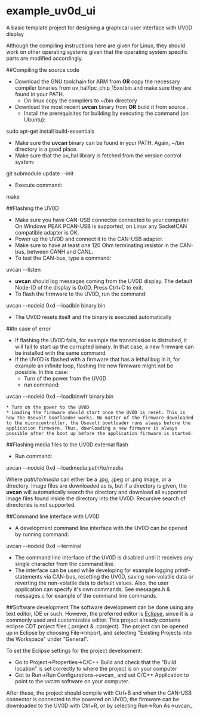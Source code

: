 # example_uv0d_ui
A basic template project for designing a graphical user interface with UV0D display


Although the compiling instructions here are given for Linux, they should work on other operating systems given that the operating system specific parts are modified accordingly.

##Compiling the source code
* Download the GNU toolchain for ARM from [](https://developer.arm.com/tools-and-software/open-source-software/developer-tools/gnu-toolchain/gnu-rm/downloads) **OR** copy the necessary compiler binaries from uv_hal/lpc_chip_15xx/bin and make sure they are found in your PATH.
	* On linux copy the compilers to ~/bin directory
* Download the most recent **uvcan** binary from [](https://usevolt.fi/images/uvcan/) **OR** build it from source [](https://github.com/usevolt/uv03_can). 
	* Install the prerequisites for building by executing the command (on Ubuntu): 

sudo apt-get install build-essentials

* Make sure the **uvcan** binary can be found in your PATH. Again, ~/bin directory is a good place.
* Make sure that the uv_hal library is fetched from the version control system:

git submodule update --init

* Execute command: 

make

##Flashing the UV0D
* Make sure you have CAN-USB connector connected to your computer. On Windows PEAK PCAN-USB is supported, on Linux any SocketCAN compatible adapter is OK.
* Power up the UV0D and connect it to the CAN-USB adapter.
* Make sure to have at least one 120 Ohm terminating resistor in the CAN-bus, between CANH and CANL.
* To test the CAN-bus, type a command: 

uvcan --listen

* **uvcan** should log messages coming from the UV0D display. The default Node-ID of the display is 0x0D. Press Ctrl+C to exit.
* To flash the firmware to the UV0D, run the command: 

uvcan --nodeid 0xd --loadbin binary.bin

* The UV0D resets itself and the binary is executed automatically

##In case of error
* If flashing the UV0D fails, for example the transmission is distrubed, it will fail to start up the corrupted binary. In that case, a new firmware can be installed with the same command.
* If the UV0D is flashed with a firmware that has a lethal bug in it, for example an infinite loop, flashing the new firmware might not be possible. In this case:
	* Turn of the power from the UV0D
	* run command:

uvcan --nodeid 0xd --loadbinwfr binary.bin

	* Turn on the power to the UV0D
	* Loading the firmware should start once the UV0D is reset. This is how the Usevolt bootloader works. No matter of the firmware downloaded to the microcontroller, the Usevolt bootloader runs always before the application firmware. Thus, downloading a new firmware is always possible after the boot up before the application firmware is started. 

##Flashing media files to the UV0D external flash
* Run command:

uvcan --nodeid 0xd --loadmedia path/to/media

Where *path/to/media* can either be a .jpg, .jpeg or .png image, or a directory. Image files are downloaded as is, but if a directory is given, the **uvcan** will automatically search the directory and download all supported image files found inside the directory into the UV0D. Recursive search of directories is not supported.

##Command line interface with UV0D
* A development command line interface with the UV0D can be opened by running command:

uvcan --nodeid 0xd --terminal

* The command line interface of the UV0D is disabled until it receives any single character from the command line. 
* The interface can be used while developing for example logging printf-statements via CAN-bus, resetting the UV0D, saving non-volatile data or reverting the non-volatile data to default values. Also, the user application can specify it's own commands. See messages.h & messages.c for example of the command line commands.

##Software development
The software development can be done using any text editor, IDE or such. However, the preferred editor is [Eclipse](https://www.eclipse.org/cdt/), since it is a commonly used and customizable editor. This project already contains eclipse CDT project files (.project & .cproject). The project can be opened up in Eclipse by choosing File->Import, and selecting "Existing Projects into the Workspace" under "General". 

To set the Eclipse settings for the project development:
* Go to Project->Properties->C/C++ Build and check that the "Build location" is set correctly to where the project is on your computer
* Got to Run->Run Configurations->uvcan_ and set C/C++ Application to point to the *uvcan* software on your computer.

After these, the project should compile with Ctrl+B and when the CAN-USB connector is connected to the powered on UV0D, the firmware can be downloaded to the UV0D with Ctrl+R, or by selecting Run->Run As->uvcan_
